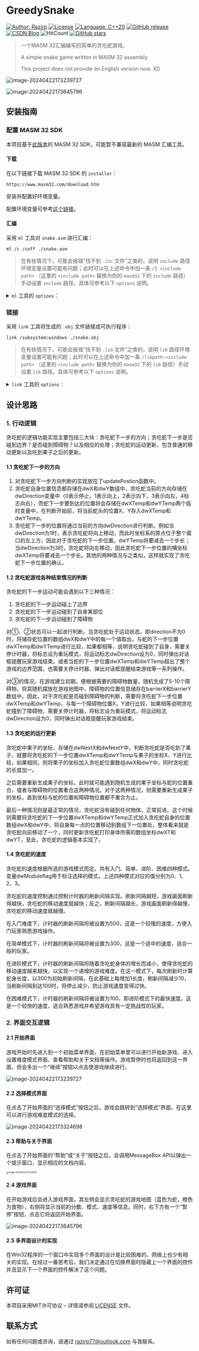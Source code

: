 # GreedySnake

[![Author: Razirp](https://img.shields.io/badge/author-Razirp-cc0000)](https://github.com/Razirp) [![License](https://img.shields.io/github/license/Razirp/GreedySnake)](https://github.com/Razirp/GreedySnake/blob/main/LICENSE) [![Language: C++20](https://img.shields.io/badge/Language-C%2B%2B20-blue)](https://cppreference.com/)  [![GitHub release](https://img.shields.io/github/v/release/Razirp/GreedySnake?color=660099)](https://github.com/Razirp/GreedySnake/releases) [![CSDN Blog](https://img.shields.io/static/v1?label=CSDN%20Blog&message=Visit&color=e96140&style=flat-square)](https://blog.csdn.net/qq_45899276/article/details/138086800?csdn_share_tail=%7B%22type%22%3A%22blog%22%2C%22rType%22%3A%22article%22%2C%22rId%22%3A%22138086800%22%2C%22source%22%3A%22qq_45899276%22%7D) ![HitCount](https://img.shields.io/endpoint?url=https%3A%2F%2Fhits.dwyl.com%2FRazirp%2FGreedySnake.json%3Fcolor%3Dff9900) [![GitHub stars](https://img.shields.io/github/stars/Razirp/GreedySnake)](https://github.com/Razirp/GreedySnake/stargazers)

> 一个MASM 32汇编编写的简单的贪吃蛇游戏。
>
> A simple snake game written in MASM 32 assembly.
>
> This project does not provide an English version now. XD

![image-20240422173239727](README.assets/image-20240422173239727.png)

![image-20240422173645796](README.assets/image-20240422173645796.png)

## 安装指南

### 配置 MASM 32 SDK

本项目基于[此版本](https://www.masm32.com/download.htm)的 MASM 32 SDK，可能暂不兼容最新的 MASM 汇编工具。

#### 下载

在以下链接下载 MASM 32 SDK 的 `installer`：

```
https://www.masm32.com/download.htm
```

安装并配置好环境变量。

配置环境变量可参考[这个链接](https://www.cnblogs.com/lsdb/p/7402955.html)。

#### 汇编

采用 `ml` 工具对 `snake.asm` 进行汇编：

```shell
ml /c /coff ./snake.asm
```

> 在有些情况下，可能会报错“找不到 `.inc` 文件”之类的，说明 `include` 路径环境变量设置可能有问题；此时可以在上述命令中加一条 `/I <include path>` （这里的 `<include path>` 替换为你的 `masm32` 下的 `include` 路径）手动设置 `include` 路径。具体可参考以下 `options` 说明。

<details><summary><code>ml</code> 工具的 <code>options</code>：</summary>

<pre><code>
Microsoft (R) Macro Assembler Version 6.14.8444
Copyright (C) Microsoft Corp 1981-1997.  All rights reserved.


        ML [ /options ] filelist [ /link linkoptions ]

/AT Enable tiny model (.COM file)         /nologo Suppress copyright message
/Bl<linker> Use alternate linker          /Sa Maximize source listing
/c Assemble without linking               /Sc Generate timings in listing
/Cp Preserve case of user identifiers     /Sf Generate first pass listing
/Cu Map all identifiers to upper case     /Sl<width> Set line width
/Cx Preserve case in publics, externs     /Sn Suppress symbol-table listing
/coff generate COFF format object file    /Sp<length> Set page length
/D<name>[=text] Define text macro         /Ss<string> Set subtitle
/EP Output preprocessed listing to stdout /St<string> Set title
/F <hex> Set stack size (bytes)           /Sx List false conditionals
/Fe<file> Name executable                 /Ta<file> Assemble non-.ASM file
/Fl[file] Generate listing                /w Same as /W0 /WX
/Fm[file] Generate map                    /WX Treat warnings as errors
/Fo<file> Name object file                /W<number> Set warning level
/FPi Generate 80x87 emulator encoding     /X Ignore INCLUDE environment path
/Fr[file] Generate limited browser info   /Zd Add line number debug info
/FR[file] Generate full browser info      /Zf Make all symbols public
/G<c|d|z> Use Pascal, C, or Stdcall calls /Zi Add symbolic debug info
/H<number> Set max external name length   /Zm Enable MASM 5.10 compatibility
/I<name> Add include path                 /Zp[n] Set structure alignment
/link <linker options and libraries>      /Zs Perform syntax check only
</code></pre>
        
</details>

### 链接

采用 `link` 工具将生成的 `.obj` 文件链接成可执行程序：

```shell
link /subsystem:windows ./snake.obj 
```

> 在有些情况下，可能会报错“找不到 `.lib` 文件”之类的，说明 `lib` 路径环境变量设置可能有问题；此时可以在上述命令中加一条 `/libpath:<include path>` （这里的 `<include path>` 替换为你的 `masm32` 下的 `lib` 路径）手动设置 `lib` 路径。具体可参考以下 `options` 说明。

<details><summary><code>link</code> 工具的 <code>options</code>：</summary>

<pre><code>
Microsoft (R) Incremental Linker Version 5.12.8078
Copyright (C) Microsoft Corp 1992-1998. All rights reserved.

usage: LINK [options] [files] [@commandfile]

   options:

      /ALIGN:#
      /BASE:{address|@filename,key}
      /COMMENT:comment
      /DEBUG
      /DEBUGTYPE:{CV|COFF}
      /DEF:filename
      /DEFAULTLIB:library
      /DLL
      /DRIVER[:{UPONLY|WDM}]
      /ENTRY:symbol
      /EXETYPE:DYNAMIC
      /EXPORT:symbol
      /FIXED[:NO]
      /FORCE[:{MULTIPLE|UNRESOLVED}]
      /GPSIZE:#
      /HEAP:reserve[,commit]
      /IMPLIB:filename
      /INCLUDE:symbol
      /INCREMENTAL:{YES|NO}
      /LARGEADDRESSAWARE[:NO]
      /LIBPATH:dir
      /MACHINE:{ALPHA|ARM|IX86|MIPS|MIPS16|MIPSR41XX|PPC|SH3|SH4}
      /MAP[:filename]
      /MAPINFO:{EXPORTS|FIXUPS|LINES}
      /MERGE:from=to
      /NODEFAULTLIB[:library]
      /NOENTRY
      /NOLOGO
      /OPT:{ICF[,iterations]|NOICF|NOREF|NOWIN98|REF|WIN98}
      /ORDER:@filename
      /OUT:filename
      /PDB:{filename|NONE}
      /PDBTYPE:{CON[SOLIDATE]|SEPT[YPES]}
      /PROFILE
      /RELEASE
      /SECTION:name,[E][R][W][S][D][K][L][P][X]
      /STACK:reserve[,commit]
      /STUB:filename
      /SUBSYSTEM:{NATIVE|WINDOWS|CONSOLE|WINDOWSCE|POSIX}[,#[.##]]
      /SWAPRUN:{CD|NET}
      /VERBOSE[:LIB]
      /VERSION:#[.#]
      /VXD
      /WARN[:warninglevel]
      /WINDOWSCE:{CONVERT|EMULATION}
      /WS:AGGRESSIVE
</code></pre>
        
</details>

## 设计思路

### 1. 行动逻辑

贪吃蛇的逻辑功能实现主要包括三大块：贪吃蛇下一步的方向；贪吃蛇下一步是否碰到边界？是否碰到障碍物？以及相应的处理；贪吃蛇的运动更新，包含普通的移动更新以及吃到果子之后的更新。

#### 1.1 贪吃蛇下一步的方向

1. 对贪吃蛇下一步方向判断的实现放在了updatePostion函数中。
2. 贪吃蛇自身位置信息都存储在dwX和dwY数组中，贪吃蛇当前的方向存储在dwDirection变量中（0表示停止，1表示向上，2表示向下，3表示向左，4标志向右），而蛇下一步要到达的位置将会存储在dwXTemp和dwYTemp两个临时变量中，在判断开始前，将当前蛇头的位置X、Y存入dwXTemp和dwYTemp。
3. 贪吃蛇下一步的位置将通过当前的方向dwDirection进行判断。例如当dwDirection为1时，表示贪吃蛇将向上移动，而此时坐标系的原点位于整个窗口的左上方，因此对于贪吃蛇的下一步位置，dwYTemp将要减去一个步长；当dwDirection为3时，贪吃蛇将向左移动，因此贪吃蛇下一步位置的横坐标dwXTemp将要减去一个步长。其他的两种情况与之类似，这样就实现了贪吃蛇下一步位置的确认。

#### 1.2 贪吃蛇游戏各种结束情况的判断

贪吃蛇的下一步运动可能会遇到以下三种情况：

1. 贪吃蛇的下一步运动碰上了边界
2. 贪吃蛇的下一步运动碰到了自身某部位
3. 贪吃蛇的下一步运动碰到了障碍物

对①、②状态可以一起进行判断。当贪吃蛇处于运动状态，即direction不为0时，将储存蛇位置的数组dwX和dwY中的每一个值取出，与蛇的下一步位置dwXTemp和dwYTemp进行比较，如果都相等，说明贪吃蛇碰到了自身，需要关停计时器，将标志设为重玩模式，将运动标志dwDirection设为0，同时弹出对话框提醒玩家游戏结束。或者当蛇的下一步位置dwXTemp和dwYTemp超出了整个游戏的边界范围，也需要关停计时器、弹出对话框提醒结束游戏等一系列操作。

对③的情况，在游戏建立初期，便根据需要的障碍物数量，随机生成了5-10个障碍物，将其随机摆放在游戏地图中，障碍物的位置信息储存在barrierX和barrierY数组中。因此，对于贪吃蛇是否碰到障碍物的判断，需要将贪吃蛇下一步位置dwXTemp和dwYTemp，与每一个障碍物位置X，Y进行比较，如果相等说明贪吃蛇撞到了障碍物，需要关停计时器，将标志设为重玩模式，将运动标志dwDirection设为0，同时弹出对话框提醒玩家游戏结束。

#### 1.3 贪吃蛇的运行更新

贪吃蛇中果子的坐标，存储在dwNextX和dwNextY中，判断贪吃蛇是否吃到了果子，就要将贪吃蛇的下一步位置dwXTemp和dwYTemp与果子的坐标X、Y进行比较，如果相同，则将果子的坐标加入贪吃蛇位置数组dwX和dwY中，同时贪吃蛇的长度加一。

之后需要重新生成果子的坐标，此时就可能遇到随机生成的果子坐标与蛇的位置重合，或者与障碍物的位置重合这两种情况。对于这两种情况，则需要重新生成果子的坐标，直到坐标与蛇的位置和障碍物位置都不重合为止。

最后一种情况则是最正常的情况，贪吃蛇没有碰到任何物体，正常前进。这个时候则需要将贪吃蛇的下一步位置dwXTemp和dwYTemp正式加入贪吃蛇自身的位置数组dwX和dwY中，将自身每一点的位置移动到数组下一位置处，整体看来就是贪吃蛇向前移动了一个，同时更新贪吃蛇打印身体所需的数组坐标dwXT和dwYT，至此，贪吃蛇的逻辑基本实现了。

#### 1.4 贪吃蛇的速度

贪吃蛇的速度根据所选的游戏模式而定。共有入门、简单、进阶、困难四种模式。变量dwModuleflag用于标注选择的模式，上述四种模式对应的值分别为0、1、2、3。

贪吃蛇的速度控制通过控制计时器的刷新间隔实现。刷新间隔越短，游戏画面刷新得越快，贪吃蛇的移动速度就越快；反之，刷新间隔越长，游戏画面刷新得越慢，贪吃蛇的移动速度就越慢。

在入门难度下，计时器的刷新间隔将被设置为500，这是一个较慢的速度，方便入门玩家熟悉游戏操作。

在简单模式下，计时器的刷新间隔将被设置为300，这是一个适中的速度，适合一般的玩家。

在进阶模式下，计时器的刷新间隔将随着贪吃蛇身体的增长而减小，使得贪吃蛇的移动速度越来越快，以实现一个递增的游戏难度。在这一模式下，每次刷新时计算蛇身长度，以300为初始刷新间隔，在此基础上每增加1长度，刷新间隔减少10，当刷新间隔到达100时，将停止减少，防止游戏速度变得过快。

在困难模式下，计时器的刷新间隔将被设置为100，即进阶模式下的最快速度。这是一个较快的速度，适合熟悉游戏并希望游戏具有一定挑战性的玩家。

### 2. 界面交互逻辑

#### 2.1 开始界面

游戏开始时先进入到一个初始菜单界面，在初始菜单里可以进行开始新游戏、进入设置难度模式界面、查看帮助和关于文档等操作。游戏暂停时也将返回到这一界面，但会多出一个“继续”按钮以点击使游戏继续进行。

![image-20240422173239727](README.assets/image-20240422173239727.png)

#### 2.2 选择模式界面

在点击了开始界面的“选择模式”按钮之后，游戏会跳转到“选择模式”界面，在这里可以进行游戏难度模式的选择。

![image-20240422173324698](README.assets/image-20240422173324698.png)

#### 2.3 帮助与关于界面

在点击了开始界面的“帮助”或“关于”按钮之后，会调用MessageBox API以弹出一个提示窗口，显示相应的文档内容。

<img src="README.assets/image-20240422173524405.png" alt="image-20240422173524405" style="zoom: 40%;" />

#### 2.4 游戏界面

在开始游戏后会进入游戏界面，其左侧会显示贪吃蛇的游戏地图（蓝色为蛇，橙色为食物），右侧将显示当前的分数、模式、速度等信息。同时，右下方有一个“暂停”按钮，点击它将返回开始界面。

![image-20240422173645796](README.assets/image-20240422173645796.png)

#### 2.5 多界面设计的实现

在Win32程序的一个窗口中实现多个界面的设计是比较困难的，网络上也少有相关的实现。在经过一番思考后，我们决定通过在切换界面时隐藏上一个界面的控件并且显示下一个界面的控件解决了这个问题。

## 许可证

本项目采用MIT许可协议 – 详情请参阅 [LICENSE](LICENSE) 文件。

## 联系方式

如有任何问题或咨询，请通过 razirp77@outlook.com 与我联系。